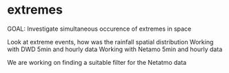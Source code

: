 # extremes

GOAL: Investigate simultaneous occurence of extremes in space

Look at extreme events, how was the rainfall spatial distribution
Working with DWD 5min and hourly data
Working with Netamo 5min and hourly data

We are working on finding a suitable filter for the Netatmo data